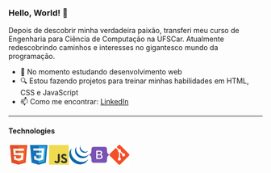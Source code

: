 ### Hello, World! 👋
Depois de descobrir minha verdadeira paixão, transferi meu curso de Engenharia para Ciência de Computação na UFSCar. Atualmente redescobrindo caminhos e interesses no gigantesco mundo da programação.

- 🌱 No momento estudando desenvolvimento web
- 🔍 Estou fazendo projetos para treinar minhas habilidades em HTML, CSS e JavaScript
- 📫 Como me encontrar: [LinkedIn](https://www.linkedin.com/in/matheus-nogueira-camargo-366589120/)
<hr />

#### Technologies
<img align="left" alt="HTML5" width="40px" src="https://github.com/devicons/devicon/blob/master/icons/html5/html5-original.svg">
<img align="left" alt="CSS3" width="40px" src="https://github.com/devicons/devicon/blob/master/icons/css3/css3-original.svg">
<img align="left" alt="JavaScript" width="40px" src="https://github.com/devicons/devicon/blob/master/icons/javascript/javascript-original.svg">
<img align="left" alt="JQuery" width="40px" src="https://github.com/devicons/devicon/blob/master/icons/jquery/jquery-original.svg">
<img align="left" alt="Bootstrap" width="40px" src="https://github.com/devicons/devicon/blob/master/icons/bootstrap/bootstrap-plain.svg">




<img align="left" alt="Git" width="40px" src="https://github.com/devicons/devicon/blob/master/icons/git/git-original.svg">


[LinkedIn]: https://www.linkedin.com/in/matheus-nogueira-camargo-366589120/
[Gmail]: mailto:mthnogueira0027@gmail.com
